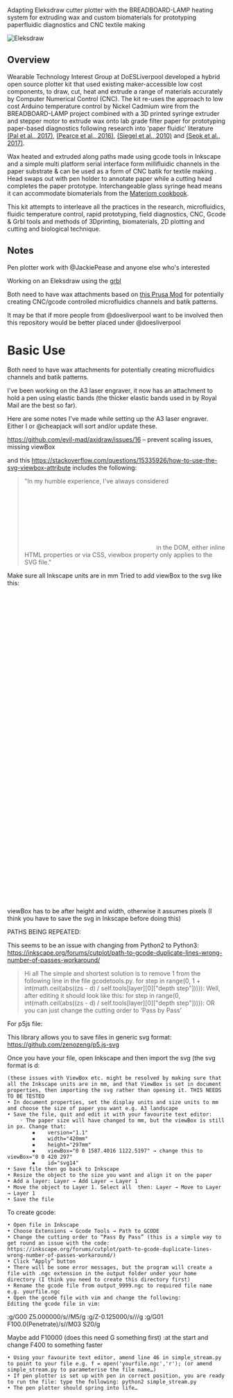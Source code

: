 
Adapting Eleksdraw cutter plotter with the BREADBOARD-LAMP heating system for extruding wax and custom biomaterials for prototyping paperfluidic diagnostics and CNC textile making 

![Eleksdraw](images/PaperDiagnosticPrinter.jpg)
## Overview

Wearable Technology Interest Group at DoESLiverpool developed a hybrid open source plotter kit that used existing maker-accessible low cost components, to draw, cut, heat and extrude a range of materials accurately by Computer Numerical Control (CNC). The kit re-uses the approach to low cost Arduino temperature control by Nickel Cadmium wire from the BREADBOARD-LAMP project combined with a 3D printed syringe extruder and stepper motor to extrude wax onto lab grade filter paper for prototyping paper-based diagnostics following research into ‘paper fluidic’ literature [(Pal et al., 2017)](https://onlinelibrary.wiley.com/doi/abs/10.1002/admt.201700130), [(Pearce et al., 2016)](http://journals.sagepub.com/doi/10.1177/2211068215624408), [(Siegel et al., 2010)](http://onlinelibrary.wiley.com/doi/abs/10.1002/adfm.200901363) and [(Seok et al., 2017)](http://www.thno.org/v07p2220.htm). 

Wax heated and extruded along paths made using gcode tools in Inkscape and a simple multi platform serial interface form millifluidic channels in the paper substrate & can be used as a form of CNC batik for textile making . Head swaps out with pen holder to annotate paper while a cutting head completes the paper prototype. Interchangeable glass syringe head means it can accommodate biomaterials from the [Materiom cookbook](https://materiom.org).

This kit attempts to interleave all the practices in the research, microfluidics, fluidic temperature control, rapid prototyping, field diagnostics, CNC, Gcode & Grbl tools and methods of 3Dprinting, biomaterials, 2D plotting and cutting and biological technique. 


## Notes


Pen plotter work with @JackiePease and anyone else who's interested

Working on an Eleksdraw using the [grbl](https://github.com/robottini/grbl-servo)

Both need to have wax attachments based on [this Prusa Mod](https://www.thingiverse.com/thing:1677063) for potentially creating CNC/gcode controlled microfluidics channels and batik patterns.


It may be that if more people from @doesliverpool want to be involved then this repository would be better placed under @doesliverpool



# Basic Use


Both need to have wax attachments for potentially creating microfluidics channels and batik patterns.

I've been working on the A3 laser engraver, it now has an attachment to hold a pen using elastic bands (the thicker elastic bands used in by Royal Mail are the best so far).

Here are some notes I've made while setting up the A3 laser engraver. Either I or @cheapjack will sort and/or update these.

https://github.com/evil-mad/axidraw/issues/16 – prevent scaling issues, missing viewBox

and this https://stackoverflow.com/questions/15335926/how-to-use-the-svg-viewbox-attribute
includes the following:
>"In my humble experience, I've always considered <svg>’s viewbox values as a required image ratio to apply to the width and height values. While defining the >laters just I do with any <img> in the DOM, either inline HTML properties or via CSS, viewbox property only applies to the SVG file."

Make sure all Inkscape units are in mm
Tried to add viewBox to the svg like this:
<?xml version="1.0" encoding="UTF-8" standalone="no"?>
<svg
   xmlns:dc="http://purl.org/dc/elements/1.1/"
   xmlns:cc="http://creativecommons.org/ns#"
   xmlns:rdf="http://www.w3.org/1999/02/22-rdf-syntax-ns#"
   xmlns:svg="http://www.w3.org/2000/svg"
   xmlns="http://www.w3.org/2000/svg"
   xmlns:sodipodi="http://sodipodi.sourceforge.net/DTD/sodipodi-0.dtd"
   xmlns:inkscape="http://www.inkscape.org/namespaces/inkscape"
   sodipodi:docname="DoESLiverpoolTSP.svg"
   inkscape:version="1.0.1 (3bc2e81, 2020-09-07)"
   version="1.1"
   id="svg2985"
   height="297mm"
   width="210mm"
   viewBox="0 0 210 297">

viewBox has to be after height and width, otherwise it assumes pixels (I think you have to save the svg in Inkscape before doing this)

PATHS BEING REPEATED:

This seems to be an issue with changing from Python2 to Python3:
https://inkscape.org/forums/cutplot/path-to-gcode-duplicate-lines-wrong-number-of-passes-workaround/

>Hi all
>The simple and shortest solution is to remove 1 from the following line in the file gcodetools.py.
>for step in range(0, 1 + int(math.ceil(abs((zs - d) / self.tools[layer][0]["depth step"])))):
>Well, after editing it should look like this:
>for step in range(0, int(math.ceil(abs((zs - d) / self.tools[layer][0]["depth step"])))):
>OR you can just change the cutting order to ‘Pass by Pass’

For p5js file:

This library allows you to save files in generic svg format: https://github.com/zenozeng/p5.js-svg

Once you have your file, open Inkscape and then import the svg (the svg format is d:

    (these issues with ViewBox etc. might be resolved by making sure that all the Inkscape units are in mm, and that ViewBox is set in document properties, then importing the svg rather than opening it. THIS NEEDS TO BE TESTED
    • In document properties, set the display units and size units to mm and choose the size of paper you want e.g. A3 landscape
    • Save the file, quit and edit it with your favourite text editor:
        ◦ The paper size will have changed to mm, but the viewBox is still in px. Change that:
            ▪    version="1.1"
            ▪    width="420mm"
            ▪    height="297mm"
            ▪    viewBox="0 0 1587.4016 1122.5197" → change this to viewBox="0 0 420 297"
            ▪    id="svg14"
    • Save file then go back to Inkscape
    • Resize the object to the size you want and align it on the paper
    • Add a layer: Layer → Add Layer → Layer 1
    • Move the object to Layer 1. Select all  then: Layer → Move to Layer → Layer 1
    • Save the file

To create gcode:

    • Open file in Inkscape
    • Choose Extensions → Gcode Tools → Path to GCODE
    • Change the cutting order to “Pass By Pass” (this is a simple way to get round an issue with the code: https://inkscape.org/forums/cutplot/path-to-gcode-duplicate-lines-wrong-number-of-passes-workaround/)
    • Click “Apply” button
    • There will be some error messages, but the program will create a file with .ngc extension in the output folder under your home directory (I think you need to create this directory first)
    • Rename the gcode file from output_9999.ngc to required file name e.g. yourfile.ngc
    • Open the gcode file with vim and change the following:
    Editing the gcode file in vim:

\:g/G00 Z5.000000/s//M5/g
\:g/Z-0.125000/s///g
\:g/G01  F100.0(Penetrate)/s//M03 S20/g   

Maybe add F10000 (does this need G something first) :at the start and change F400 to something faster

    • Using your favourite text editor, amend line 46 in simple_stream.py to point to your file e.g. f = open('yourfile.ngc','r'); (or amend simple_stream.py to parameterise the file name…)
    • If pen plotter is set up with pen in correct position, you are ready to run the file: type the following: python2 simple_stream.py
    • The pen plotter should spring into life…

